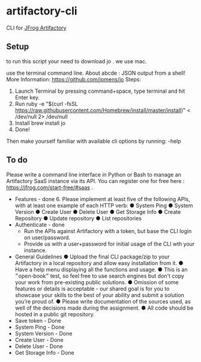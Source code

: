 # artifactory-cli
CLI for [JFrog Artifactory](https://www.jfrog.com/confluence/display/CLI/JFrog+CLI)

## Setup
to run this script your need to download jo .
we use mac.

use the terminal command line.
About abcde : JSON output from a shell!
More Information: https://github.com/jpmens/jo
Steps:

1. Launch Terminal by pressing command+space, type terminal and hit Enter key.
2. Run
   ruby -e "$(curl -fsSL https://raw.githubusercontent.com/Homebrew/install/master/install)" < /dev/null 2> /dev/null
3. Install
   brew install jo
4. Done!

Then make yourself familiar with available cli options by running: -help

## To do
Please write a command line interface in Python or Bash to manage an Artifactory SaaS instance via its API. You can register one for free here : https://jfrog.com/start-free/#saas .


- Features - done 6.
  Please implement at least five of the following APIs, with at least one example of each HTTP verb:
  ● System Ping
  ● System Version
  ● Create User
  ● Delete User
  ● Get Storage Info
  ● Create Repository
  ● Update repository
  ● List repositories
- Authenticate - done
  - Run the APIs against Artifactory with a token, but base the CLI login on user/password.
  - Provide us with a user+password for initial usage of the CLI wth your instance.
- General Guidelines
  ● Upload the final CLI package/zip to your Artifactory in a local repository and allow easy installation from it.
  ● Have a help menu displaying all the functions and usage.
  ● This is an ״open-book״ test, so feel free to use search engines but don't copy your work
    from pre-existing public solutions.
  ● Omission of some features or details is acceptable - our shared goal is for you to
    showcase your skills to the best of your ability and submit a solution you’re proud of.
  ● Please write documentation of the sources used, as well of the decisions made during the
    assignment.
  ● All code should be hosted in a public git repository.
- Save token - Done
- System Ping - Done
- System Version - Done
- Create User - Done
- Delete User - Done
- Get Storage Info - Done